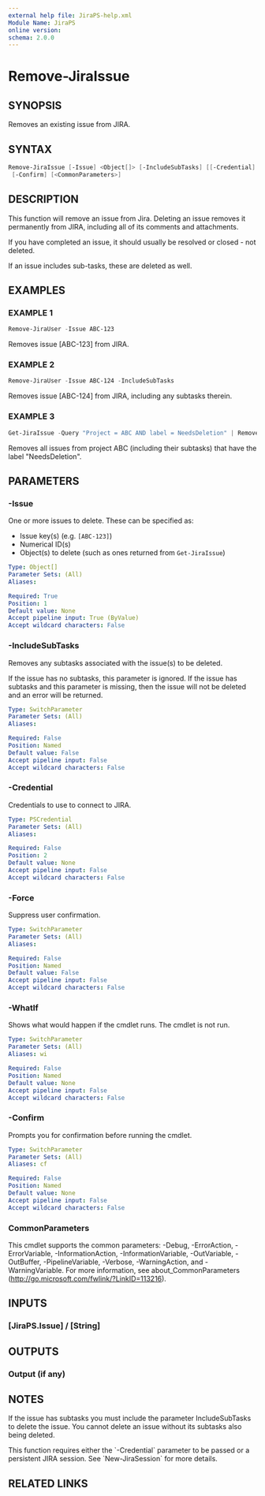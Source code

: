 ```yaml
---
external help file: JiraPS-help.xml
Module Name: JiraPS
online version:
schema: 2.0.0
---
```


# Remove-JiraIssue

## SYNOPSIS

Removes an existing issue from JIRA.

## SYNTAX

```powershell
Remove-JiraIssue [-Issue] <Object[]> [-IncludeSubTasks] [[-Credential] <PSCredential>] [-Force] [-WhatIf]
 [-Confirm] [<CommonParameters>]
```

## DESCRIPTION

This function will remove an issue from Jira.
Deleting an issue removes it permanently from JIRA, including all of its comments and attachments.

If you have completed an issue, it should usually be resolved or closed - not deleted.

If an issue includes sub-tasks, these are deleted as well.

## EXAMPLES

### EXAMPLE 1

```powershell
Remove-JiraUser -Issue ABC-123
```

Removes issue \[ABC-123\] from JIRA.

### EXAMPLE 2

```powershell
Remove-JiraUser -Issue ABC-124 -IncludeSubTasks
```

Removes issue \[ABC-124\] from JIRA, including any subtasks therein.

### EXAMPLE 3

```powershell
Get-JiraIssue -Query "Project = ABC AND label = NeedsDeletion" | Remove-JiraUser -IncludeSubTasks
```

Removes all issues from project ABC (including their subtasks) that have the label "NeedsDeletion".

## PARAMETERS

### -Issue

One or more issues to delete. These can be specified as:

* Issue key(s) (e.g. `[ABC-123]`)
* Numerical ID(s)
* Object(s) to delete (such as ones returned from `Get-JiraIssue`)

```yaml
Type: Object[]
Parameter Sets: (All)
Aliases:

Required: True
Position: 1
Default value: None
Accept pipeline input: True (ByValue)
Accept wildcard characters: False
```

### -IncludeSubTasks

Removes any subtasks associated with the issue(s) to be deleted.

If the issue has no subtasks, this parameter is ignored. If the issue has subtasks and this parameter is missing, then the issue will not be deleted and an error will be returned.

```yaml
Type: SwitchParameter
Parameter Sets: (All)
Aliases:

Required: False
Position: Named
Default value: False
Accept pipeline input: False
Accept wildcard characters: False
```

### -Credential

Credentials to use to connect to JIRA.  

```yaml
Type: PSCredential
Parameter Sets: (All)
Aliases:

Required: False
Position: 2
Default value: None
Accept pipeline input: False
Accept wildcard characters: False
```

### -Force

Suppress user confirmation.

```yaml
Type: SwitchParameter
Parameter Sets: (All)
Aliases:

Required: False
Position: Named
Default value: False
Accept pipeline input: False
Accept wildcard characters: False
```

### -WhatIf

Shows what would happen if the cmdlet runs.
The cmdlet is not run.

```yaml
Type: SwitchParameter
Parameter Sets: (All)
Aliases: wi

Required: False
Position: Named
Default value: None
Accept pipeline input: False
Accept wildcard characters: False
```

### -Confirm

Prompts you for confirmation before running the cmdlet.

```yaml
Type: SwitchParameter
Parameter Sets: (All)
Aliases: cf

Required: False
Position: Named
Default value: None
Accept pipeline input: False
Accept wildcard characters: False
```

### CommonParameters

This cmdlet supports the common parameters: -Debug, -ErrorAction, -ErrorVariable, -InformationAction, -InformationVariable, -OutVariable, -OutBuffer, -PipelineVariable, -Verbose, -WarningAction, and -WarningVariable.
For more information, see about_CommonParameters (http://go.microsoft.com/fwlink/?LinkID=113216).

## INPUTS

### [JiraPS.Issue] / [String]

## OUTPUTS

### Output (if any)

## NOTES

If the issue has subtasks you must include the parameter IncludeSubTasks to delete the issue. You cannot delete an issue without its subtasks also being deleted.

This function requires either the \`-Credential\` parameter to be passed or a persistent JIRA session.
See \`New-JiraSession\` for more details.

## RELATED LINKS
